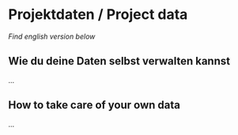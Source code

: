 # Projektdaten / Project data

_Find english version below_

## Wie du deine Daten selbst verwalten kannst

…

## How to take care of your own data

…
